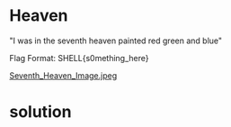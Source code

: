 # Heaven

"I was in the seventh heaven painted red green and blue"

Flag Format: SHELL{s0mething_here}

[Seventh_Heaven_Image.jpeg](Seventh_Heaven_Image.jpeg)

# solution


